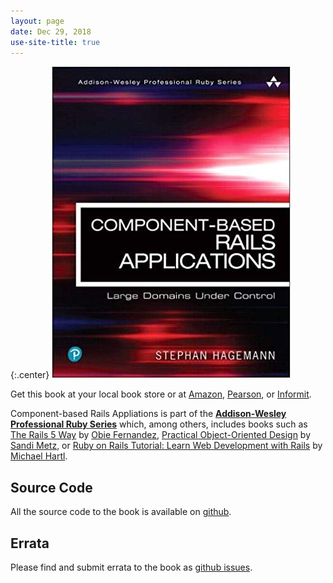 ```yaml
---
layout: page
date: Dec 29, 2018
use-site-title: true
---
```

<style>
.center {
  text-align: center;
}
</style>

{:.center}
[![CBRA Book Cover](/img/cbra.jpg)](https://www.amazon.com/Component-Based-Rails-Applications-Addison-Wesley-Professional/dp/0134774582)

Get this book at your local book store or at [Amazon](https://www.amazon.com/Component-Based-Rails-Applications-Addison-Wesley-Professional/dp/0134774582), [Pearson](http://www.mypearsonstore.com/bookstore/component-based-rails-applications-large-domains-under-9780134774589?xid=PSED), or [Informit](http://www.informit.com/store/component-based-rails-applications-large-domains-under-9780134774589).

Component-based Rails Appliations is part of the **[Addison-Wesley Professional Ruby Series](https://www.pearson.com/us/higher-education/series/Addison-Wesley-Professional-Ruby-Series/4255388.html)** which, among others, includes books such as [The Rails 5 Way](https://www.pearson.com/us/higher-education/program/Fernandez-The-Rails-5-Way-4th-Edition/PGM1235788.html) by [Obie Fernandez](http://obiefernandez.com/), [Practical Object-Oriented Design](https://www.pearson.com/us/higher-education/program/Metz-Practical-Object-Oriented-Design-An-Agile-Primer-Using-Ruby-2nd-Edition/PGM334639.html) by [Sandi Metz](https://www.sandimetz.com/), or [Ruby on Rails Tutorial: Learn Web Development with Rails](https://www.pearson.com/us/higher-education/program/Hartl-Ruby-on-Rails-Tutorial-Learn-Web-Development-with-Rails-4th-Edition/PGM1102496.html) by [Michael Hartl](https://www.michaelhartl.com/).

## Source Code
All the source code to the book is available on [github](https://github.com/shageman/cbra_book_code). 

## Errata
Please find and submit errata to the book as [github issues](https://github.com/shageman/component-based-rails-applications-book/issues?utf8=%E2%9C%93&q=label%3Aerrata+).
